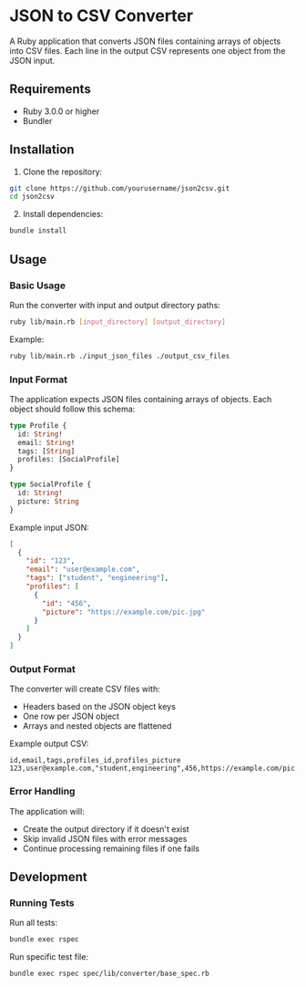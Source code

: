 # JSON to CSV Converter

A Ruby application that converts JSON files containing arrays of objects into CSV files. Each line in the output CSV represents one object from the JSON input.

## Requirements

- Ruby 3.0.0 or higher
- Bundler

## Installation

1. Clone the repository:
```bash
git clone https://github.com/yourusername/json2csv.git
cd json2csv
```

2. Install dependencies:
```bash
bundle install
```

## Usage

### Basic Usage

Run the converter with input and output directory paths:
```bash
ruby lib/main.rb [input_directory] [output_directory]
```

Example:
```bash
ruby lib/main.rb ./input_json_files ./output_csv_files
```

### Input Format

The application expects JSON files containing arrays of objects. Each object should follow this schema:

```graphql
type Profile {
  id: String!
  email: String!
  tags: [String]
  profiles: [SocialProfile]
}

type SocialProfile {
  id: String!
  picture: String
}
```

Example input JSON:
```json
[
  {
    "id": "123",
    "email": "user@example.com",
    "tags": ["student", "engineering"],
    "profiles": [
      {
        "id": "456",
        "picture": "https://example.com/pic.jpg"
      }
    ]
  }
]
```

### Output Format

The converter will create CSV files with:
- Headers based on the JSON object keys
- One row per JSON object
- Arrays and nested objects are flattened

Example output CSV:
```csv
id,email,tags,profiles_id,profiles_picture
123,user@example.com,"student,engineering",456,https://example.com/pic.jpg
```

### Error Handling

The application will:
- Create the output directory if it doesn't exist
- Skip invalid JSON files with error messages
- Continue processing remaining files if one fails

## Development

### Running Tests

Run all tests:
```bash
bundle exec rspec
```

Run specific test file:
```bash
bundle exec rspec spec/lib/converter/base_spec.rb
```

